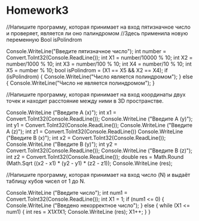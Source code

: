 # Homework3

//Напишите программу, которая принимает на вход пятизначное число и проверяет, является ли оно палиндромом
//Здесь применила новую переменную Bool isPolindrom 

Console.WriteLine("Введите пятизначное число");
int number = Convert.ToInt32(Console.ReadLine());
int X1 = number/10000 % 10;
int X2 = number/1000 % 10;
int X3 = number/100 % 10;
int X4 = number/10 % 10;
int X5 = number % 10;
bool isPolindrom = (X1 == X5 && X2 == X4);
if (isPolindrom)
{
    Console.WriteLine("Число является полиндромом");
}
else
{
   Console.WriteLine("Число не является полиндромом"); 
}


//Напишите программу, которая принимает на вход координаты двух точек и находит расстояние между ними в 3D пространстве.

Console.WriteLine ("Введите A (x)");
int x1 = Convert.ToInt32(Console.ReadLine());
Console.WriteLine ("Введите A (y)");
int y1 = Convert.ToInt32(Console.ReadLine());
Console.WriteLine ("Введите A (z)");
int z1 = Convert.ToInt32(Console.ReadLine())
Console.WriteLine ("Введите B (x)");
int x2 = Convert.ToInt32(Console.ReadLine());
Console.WriteLine ("Введите B (y)");
int y2 = Convert.ToInt32(Console.ReadLine());
Console.WriteLine ("Введите B (z)");
int z2 = Convert.ToInt32(Console.ReadLine());
double res = Math.Round (Math.Sqrt ((x2 - x1) * (y2 - y1) * (z2 - z1));
Console.WriteLine (res);

//Напишите программу, которая принимает на вход число (N) и выдаёт таблицу кубов чисел от 1 до N.

Console.WriteLine ("Введите число");
int num1 = Convert.ToInt32(Console.ReadLine());
int X1 = 1;
if (num1 <= 0)
{
    Console.WriteLine ("Введено некорректное число");
}
else
{
    while (X1 <= num1)
    {
        int res = X1*X1*X1;
         Console.WriteLine (res);
         X1++;
    }
}